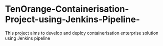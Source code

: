 # TenOrange-Containerisation-Project-using-Jenkins-Pipeline-
This project aims to develop and deploy containerisation enterprise solution using Jenkins pipeline 
